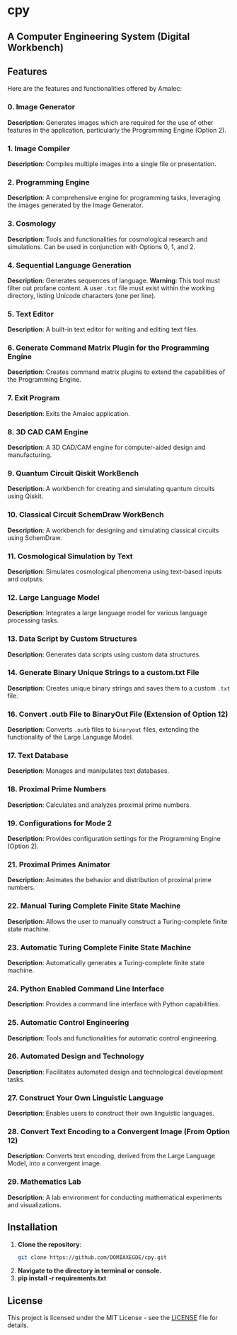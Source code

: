 # cpy
## A Computer Engineering System (Digital Workbench)

## Features
Here are the features and functionalities offered by Amalec:

### 0. Image Generator
**Description**: Generates images which are required for the use of other features in the application, particularly the Programming Engine (Option 2).

### 1. Image Compiler
**Description**: Compiles multiple images into a single file or presentation.

### 2. Programming Engine
**Description**: A comprehensive engine for programming tasks, leveraging the images generated by the Image Generator.

### 3. Cosmology
**Description**: Tools and functionalities for cosmological research and simulations. Can be used in conjunction with Options 0, 1, and 2.

### 4. Sequential Language Generation
**Description**: Generates sequences of language. **Warning**: This tool must filter out profane content. A user `.txt` file must exist within the working directory, listing Unicode characters (one per line).

### 5. Text Editor
**Description**: A built-in text editor for writing and editing text files.

### 6. Generate Command Matrix Plugin for the Programming Engine
**Description**: Creates command matrix plugins to extend the capabilities of the Programming Engine.

### 7. Exit Program
**Description**: Exits the Amalec application.

### 8. 3D CAD CAM Engine
**Description**: A 3D CAD/CAM engine for computer-aided design and manufacturing.

### 9. Quantum Circuit Qiskit WorkBench
**Description**: A workbench for creating and simulating quantum circuits using Qiskit.

### 10. Classical Circuit SchemDraw WorkBench
**Description**: A workbench for designing and simulating classical circuits using SchemDraw.

### 11. Cosmological Simulation by Text
**Description**: Simulates cosmological phenomena using text-based inputs and outputs.

### 12. Large Language Model
**Description**: Integrates a large language model for various language processing tasks.

### 13. Data Script by Custom Structures
**Description**: Generates data scripts using custom data structures.

### 14. Generate Binary Unique Strings to a custom.txt File
**Description**: Creates unique binary strings and saves them to a custom `.txt` file.

### 16. Convert .outb File to BinaryOut File (Extension of Option 12)
**Description**: Converts `.outb` files to `binaryout` files, extending the functionality of the Large Language Model.

### 17. Text Database
**Description**: Manages and manipulates text databases.

### 18. Proximal Prime Numbers
**Description**: Calculates and analyzes proximal prime numbers.

### 19. Configurations for Mode 2
**Description**: Provides configuration settings for the Programming Engine (Option 2).

### 21. Proximal Primes Animator
**Description**: Animates the behavior and distribution of proximal prime numbers.

### 22. Manual Turing Complete Finite State Machine
**Description**: Allows the user to manually construct a Turing-complete finite state machine.

### 23. Automatic Turing Complete Finite State Machine
**Description**: Automatically generates a Turing-complete finite state machine.

### 24. Python Enabled Command Line Interface
**Description**: Provides a command line interface with Python capabilities.

### 25. Automatic Control Engineering
**Description**: Tools and functionalities for automatic control engineering.

### 26. Automated Design and Technology
**Description**: Facilitates automated design and technological development tasks.

### 27. Construct Your Own Linguistic Language
**Description**: Enables users to construct their own linguistic languages.

### 28. Convert Text Encoding to a Convergent Image (From Option 12)
**Description**: Converts text encoding, derived from the Large Language Model, into a convergent image.

### 29. Mathematics Lab
**Description**: A lab environment for conducting mathematical experiments and visualizations.

## Installation
1. **Clone the repository**:
   ```sh
   git clone https://github.com/DOMIAXEGDE/cpy.git
2. **Navigate to the directory in terminal or console.**
3. **pip install -r requirements.txt**

## License
This project is licensed under the MIT License - see the [LICENSE](LICENSE) file for details.
